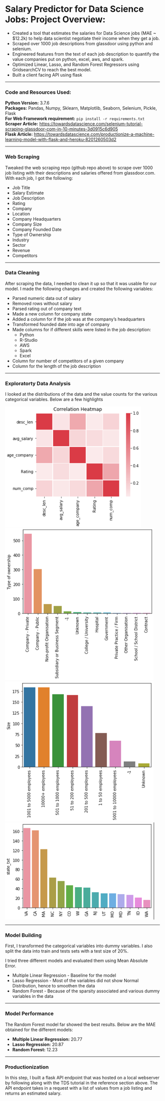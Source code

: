 # Salary Predictor for Data Science Jobs: Project Overview:
* Created a tool that estimates the salaries for Data Science jobs (MAE ~ $12.2k) to help data scientist negotiate their income when they get a job.
* Scraped over 1000 job descriptions from glassdoor using python and selenium.
* Engineered features from the text of each job description to quantify the value companies put on python, excel, aws, and spark.
* Optimized Linear, Lasso, and Random Forest Regressors using GridsearchCV to reach the best model.
* Built a client facing API using flask

---
### Code and Resources Used:

**Python Version:** 3.7.6\
**Packages:** Pandas, Numpy, Sklearn, Matplotlib, Seaborn, Selenium, Pickle, Flask\
**For Web Framework requirement:** `pip install -r requirements.txt`\
**Scraper Article:** https://towardsdatascience.com/selenium-tutorial-scraping-glassdoor-com-in-10-minutes-3d0915c6d905 \
**Flask Article:** https://towardsdatascience.com/productionize-a-machine-learning-model-with-flask-and-heroku-8201260503d2

---
### Web Scraping

Tweaked the web scraping repo (github repo above) to scrape over 1000 job listing with their descriptions and salaries offered from glassdoor.com. With each job, I got the following:

+ Job Title
+ Salary Estimate
+ Job Description
+ Rating
+ Company 
+ Location
+ Company Headquarters
+ Company Size 
+ Company Founded Date
+ Type of Ownership
+ Industry
+ Sector
+ Revenue
+ Competitors

---
### Data Cleaning

After scraping the data, I needed to clean it up so that it was usable for our model. I made the following changes and created the following variables:

+ Parsed numeric data out of salary
+ Removed rows without salary
+ Parsed rating out of company text
+ Made a new column for company state
+ Added a column for if the job was at the company’s headquarters
+ Transformed founded date into age of company
+ Made columns for if different skills were listed in the job description:
  + Python
  + R-Studio
  + AWS 
  + Spark
  + Excel
+ Column for number of competitors of a given company 
+ Column for the length of the job description

---
### Exploratorty Data Analysis

I looked at the distributions of the data and the value counts for the various categorical variables. Below are a few highlights

![Image not found](https://github.com/RatnaRaj297/ds_salary_proj/blob/master/eda_images/correlation_heatmap.PNG)
![Image not found](https://github.com/RatnaRaj297/ds_salary_proj/blob/master/eda_images/ownership.PNG)
![Image not found](https://github.com/RatnaRaj297/ds_salary_proj/blob/master/eda_images/size.PNG)
![Image not found](https://github.com/RatnaRaj297/ds_salary_proj/blob/master/eda_images/state.PNG)

---
### Model Building

First, I transformed the categorical variables into dummy variables. I also split the data into train and tests sets with a test size of 20%.

I tried three different models and evaluated them using Mean Absolute Error. 

+ Multiple Linear Regression - Baseline for the model
+ Lasso Regression - Most of the variables did not show Normal Distribution, hence to smoothen the data
+ Random Forest - Because of the sparsity associated and various dummy variables in the data

---
### Model Performance

The Random Forest model far showed the best results. Below are the MAE obtained for the different models:
+ **Multiple Linear Regression:** 20.77
+ **Lasso Regression:** 20.87
+ **Random Forest:** 12.23

---
### Productionization

In this step, I built a flask API endpoint that was hosted on a local webserver by following along with the TDS tutorial in the reference section above. The API endpoint takes in a request with a list of values from a job listing and returns an estimated salary.


















































